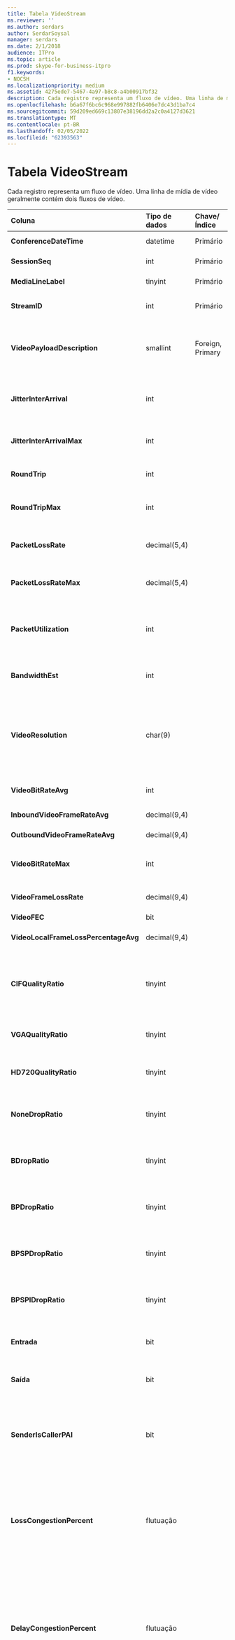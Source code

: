 ```yaml
---
title: Tabela VideoStream
ms.reviewer: ''
ms.author: serdars
author: SerdarSoysal
manager: serdars
ms.date: 2/1/2018
audience: ITPro
ms.topic: article
ms.prod: skype-for-business-itpro
f1.keywords:
- NOCSH
ms.localizationpriority: medium
ms.assetid: 4275ede7-5467-4a97-b8c8-a4b00917bf32
description: Cada registro representa um fluxo de vídeo. Uma linha de mídia de vídeo geralmente contém dois fluxos de vídeo.
ms.openlocfilehash: b6a67f6bc6c968e997882fb6406e7dc43d1ba7c4
ms.sourcegitcommit: 59d209ed669c13807e38196dd2a2c0a4127d3621
ms.translationtype: MT
ms.contentlocale: pt-BR
ms.lasthandoff: 02/05/2022
ms.locfileid: "62393563"
---
```

# <a name="videostream-table"></a>Tabela VideoStream
 
Cada registro representa um fluxo de vídeo. Uma linha de mídia de vídeo geralmente contém dois fluxos de vídeo.
  
|**Coluna**|**Tipo de dados**|**Chave/Índice**|**Detalhes**|
|:-----|:-----|:-----|:-----|
|**ConferenceDateTime** <br/> |datetime  <br/> |Primário  <br/> |Referenciado na tabela [MediaLine](medialine-0.md).  <br/> |
|**SessionSeq** <br/> |int  <br/> |Primário  <br/> |R Referenciado da tabela [MediaLine](medialine-0.md).  <br/> |
|**MediaLineLabel** <br/> |tinyint  <br/> |Primário  <br/> |Referenciado na tabela [MediaLine](medialine-0.md).  <br/> |
|**StreamID** <br/> |int  <br/> |Primário  <br/> |Identificação exclusiva em uma linha de mídia.  <br/> |
|**VideoPayloadDescription** <br/> |smallint  <br/> |Foreign, Primary  <br/> |Descrição da carga. Consulte [a tabela PayloadDescription para](payloaddescription.md) obter mais informações. <br/> |
|**JitterInterArrival** <br/> |int  <br/> | <br/> |Média de tremulação de rede a partir da estatística do protocolo RTCP.  <br/> |
|**JitterInterArrivalMax** <br/> |int  <br/> | <br/> |Tremidação máxima da rede durante a sessão de vídeo.  <br/> |
|**RoundTrip** <br/> |int  <br/> | <br/> |Tempo de ida e volta de estatísticas RTCP.  <br/> |
|**RoundTripMax** <br/> |int  <br/> | <br/> |Tempo máximo de viagem de ida e volta para o fluxo de vídeo.  <br/> |
|**PacketLossRate** <br/> |decimal(5,4)  <br/> | <br/> |Taxa média de perda de pacotes durante a chamada.  <br/> |
|**PacketLossRateMax** <br/> |decimal(5,4)  <br/> | <br/> |Perda máxima de pacotes observada durante a chamada.  <br/> |
|**PacketUtilization** <br/> |int  <br/> | <br/> |Contagem de pacotes do stream de vídeo (Protocolo de Transporte em Tempo Real, RTP).  <br/> |
|**BandwidthEst** <br/> |int  <br/> | <br/> |Estimativas de largura de banda para o fluxo de vídeo.  <br/> |
|**VideoResolution** <br/> |char(9)  <br/> | <br/> |Resolução de vídeo obtida através da multiplicação dos pixel de altura e de largura. Relatada como uma sequência de caracteres.  <br/> |
|**VideoBitRateAvg** <br/> |int  <br/> | <br/> |Taxa de transmissão do stream de vídeo.  <br/> |
|**InboundVideoFrameRateAvg** <br/> |decimal(9,4)  <br/> | <br/> |A taxa de quadros de vídeo recebida.  <br/> |
|**OutboundVideoFrameRateAvg** <br/> |decimal(9,4)  <br/> | <br/> |A taxa de quadros de vídeo enviada.  <br/> |
|**VideoBitRateMax** <br/> |int  <br/> | <br/> |A taxa máxima de bits de vídeo durante a sessão de vídeo.  <br/> |
|**VideoFrameLossRate** <br/> |decimal(9,4)  <br/> | <br/> |A porcentagem do total de quadros de vídeo perdidos.  <br/> |
|**VideoFEC** <br/> |bit  <br/> | <br/> |Indisponível.  <br/> |
|**VideoLocalFrameLossPercentageAvg** <br/> |decimal(9,4)  <br/> ||A porcentagem do total de quadros de vídeo perdidos.  <br/> |
|**CIFQualityRatio** <br/> |tinyint  <br/> ||A porcentagem da chamada que estava na resolução CIF (Common Interchange Format).  <br/> |
|**VGAQualityRatio** <br/> |tinyint  <br/> ||A porcentagem da chamada que estava na resolução do VGA.  <br/> |
|**HD720QualityRatio** <br/> |tinyint  <br/> ||A porcentagem da chamada que estava na resolução HD720.  <br/> |
|**NoneDropRatio** <br/> |tinyint  <br/> ||Porcentagem de duração da chamada sem nenhuma queda de quadro.  <br/> |
|**BDropRatio** <br/> |tinyint  <br/> ||Porcentagem de duração da chamada com a queda de quadro B.  <br/> |
|**BPDropRatio** <br/> |tinyint  <br/> ||Porcentagem da duração da chamada com a queda do quadro BP.  <br/> |
|**BPSPDropRatio** <br/> |tinyint  <br/> ||Porcentagem da duração da chamada com a queda do quadro BPSP.  <br/> |
|**BPSPIDropRatio** <br/> |tinyint  <br/> ||Porcentagem de duração da chamada com a queda do quadro BPSPI.  <br/> |
|**Entrada** <br/> |bit  <br/> | <br/> |Os dados de fluxo no lado do receptor são recebidos.  <br/> |
|**Saída** <br/> |bit  <br/> | <br/> |Os dados de fluxo no lado do remetente são recebidos.  <br/> |
|**SenderIsCallerPAI** <br/> |bit  <br/> | <br/> |1 significa que a direção do fluxo é do chamador para o receptor.  <br/> 0 significa que a direção do fluxo é do receptor para o chamador.  <br/> |
|**LossCongestionPercent** <br/> |flutuação  <br/> ||Indica a porcentagem do tempo em que a chamada estava em um estado de congestionamento de perda.  <br/> Esta coluna foi introduzida no Microsoft Lync Server 2013.  <br/> |
|**DelayCongestionPercent** <br/> |flutuação  <br/> ||Indica a porcentagem da chamada durante a qual o congestionamento foi causado pela chegada atrasada de pacotes de rede.  <br/> Esta coluna foi introduzida no Microsoft Lync Server 2013.  <br/> |
|**ContentionDetectedPercent** <br/> |flutuação  <br/> ||Indica a porcentagem do tempo em que a chamada estava competindo por recursos de rede.  <br/> Esta coluna foi introduzida no Microsoft Lync Server 2013.  <br/> |
|**BandwidthEstMin** <br/> |int  <br/> ||Quantidade mínima de estimativa de largura de banda medida durante a chamada.  <br/> Esta coluna foi introduzida no Microsoft Lync Server 2013.  <br/> |
|**BandwidthEstMax** <br/> |int  <br/> ||Quantidade máxima de estimativa de largura de banda medida durante a chamada.  <br/> Esta coluna foi introduzida no Microsoft Lync Server 2013.  <br/> |
|**BandwidthEstStdDev** <br/> |int  <br/> ||Desvio padrão da estimativa de largura de banda medida durante a chamada.  <br/> Esta coluna foi introduzida no Microsoft Lync Server 2013.  <br/> |
|**BandwidthEstAvge** <br/> |int  <br/> ||Quantidade média de estimativa de largura de banda medida durante a chamada.  <br/> Esta coluna foi introduzida no Microsoft Lync Server 2013.  <br/> |
|**LowBandwidthForMultiview** <br/> |flutuação  <br/> ||Porcentagem da chamada em que o ponto de extremidade determinou que a conexão de rede não poderia suportar vídeo de multivisão.  <br/> Esta coluna foi introduzida no Microsoft Lync Server 2013.  <br/> |
|**RelativeOneWayTotal** <br/> |flutuação  <br/> ||Quantidade total de latência unidirecional. A latência relativa unidirecional mede o atraso entre o cliente e o servidor.  <br/> Esta coluna foi introduzida no Microsoft Lync Server 2013.  <br/> |
|**RelativeOneWayAverage** <br/> |flutuação  <br/> ||Quantidade média de latência unidirecional. A latência relativa unidirecional mede o atraso entre o cliente e o servidor.  <br/> Esta coluna foi introduzida no Microsoft Lync Server 2013.  <br/> |
|**RelativeOneWayMax** <br/> |flutuação  <br/> ||Quantidade máxima de latência unidirecional. A latência relativa unidirecional mede o atraso entre o cliente e o servidor.  <br/> Esta coluna foi introduzida no Microsoft Lync Server 2013.  <br/> |
|**RelativeOneWayBurstOccurrences** <br/> |int  <br/> ||Total de ocorrências de intermitências unidirecionais. Uma transmissão "estourada" é uma transmissão em que os dados fluem em intermediações imprevisíveis em vez de um fluxo contínuo. Esta medida avalia o fluxo de dados entre o cliente e o servidor.  <br/> Esta coluna foi introduzida no Microsoft Lync Server 2013.  <br/> |
|**RelativeOneWayBurstDensity** <br/> |int  <br/> ||Densidade total de intermitências unidirecionais. Uma transmissão "estourada" é uma transmissão em que os dados fluem em intermediações imprevisíveis em vez de um fluxo contínuo. Esta medida avalia o fluxo de dados entre o cliente e o servidor.  <br/> Esta coluna foi introduzida no Microsoft Lync Server 2013.  <br/> |
|**RelativeOneWayBurstDuration** <br/> |flutuação  <br/> ||Duração total de intermitências unidirecionais. Uma transmissão "estourada" é uma transmissão em que os dados fluem em intermediações imprevisíveis em vez de um fluxo contínuo. Esta medida avalia o fluxo de dados entre o cliente e o servidor.  <br/> Esta coluna foi introduzida no Microsoft Lync Server 2013.  <br/> |
|**RelativeOneWayGapOccurrences** <br/> |int  <br/> ||Total de ocorrências de intervalos unidirecionais. Uma transmissão "estourada" é uma transmissão em que os dados fluem em intermediações imprevisíveis em vez de um fluxo contínuo; as lacunas indicam atrasos entre essas invasões. Esta medida avalia o fluxo de dados entre o cliente e o servidor.  <br/> Esta coluna foi introduzida no Microsoft Lync Server 2013.  <br/> |
|**RelativeOneWayGapDensity** <br/> |flutuação  <br/> ||Densidade total de intervalos unidirecionais. Uma transmissão "estourada" é uma transmissão em que os dados fluem em intermediações imprevisíveis em vez de um fluxo contínuo; as lacunas indicam atrasos entre essas invasões. Esta medida avalia o fluxo de dados entre o cliente e o servidor.  <br/> Esta coluna foi introduzida no Microsoft Lync Server 2013.  <br/> |
|**RelativeOneWayGapDuration** <br/> |flutuação  <br/> ||Duração total de intervalos unidirecionais. Uma transmissão "estourada" é uma transmissão em que os dados fluem em intermediações imprevisíveis em vez de um fluxo contínuo; as lacunas indicam atrasos entre essas invasões. Esta medida avalia o fluxo de dados entre o cliente e o servidor.  <br/> Esta coluna foi introduzida no Microsoft Lync Server 2013.  <br/> |
|**VideoPacketLossRate** <br/> |decimal(9,4)  <br/> ||Taxa de perda dos pacotes de vídeo.  <br/> Esta coluna foi introduzida no Microsoft Lync Server 2013.  <br/> |
|**VideoAllocateBWAvg** <br/> |int  <br/> ||Valor médio da largura de banda alocada para vídeo.  <br/> Esta coluna foi introduzida no Microsoft Lync Server 2013.  <br/> |
|**SendCodecTypes** <br/> |smallint  <br/> |Foreign  <br/> |Tipo de codecs de vídeo usados pelo remetente. Consulte a [tabela CodecDescription para](codecdescription.md) obter mais informações. <br/> Esta coluna foi introduzida no Microsoft Lync Server 2013.  <br/> |
|**SendResolutionWidth** <br/> |int  <br/> ||Largura da resolução usada pelo remetente.  <br/> Esta coluna foi introduzida no Microsoft Lync Server 2013.  <br/> |
|**SendResolutionHeight** <br/> |int  <br/> ||Altura de resolução usada pelo remetente.  <br/> Esta coluna foi introduzida no Microsoft Lync Server 2013.  <br/> |
|**SendFrameRateAverage** <br/> |flutuação  <br/> ||Transmissão média da taxa de quadros de vídeo usada pelo remetente.  <br/> Esta coluna foi introduzida no Microsoft Lync Server 2013.  <br/> |
|**SendBitRateMaximum** <br/> |int  <br/> ||Taxa de bits máxima para o remetente.  <br/> Esta coluna foi introduzida no Microsoft Lync Server 2013.  <br/> |
|**SendBitRateAverage** <br/> |int  <br/> ||Taxa média de bits para o remetente.  <br/> |
|**SendVideoStreamsMax** <br/> |int  <br/> ||Número máximo de fluxos de vídeo usados pelo remetente.  <br/> Esta coluna foi introduzida no Microsoft Lync Server 2013.  <br/> |
|**RecvCodecTypes** <br/> |smallint  <br/> |Foreign  <br/> |Códigos de vídeo usados pelo receptor. Consulte a [tabela CodecDescription para](codecdescription.md) obter mais informações. <br/> Esta coluna foi introduzida no Microsoft Lync Server 2013.  <br/> |
|**RecvResolutionWidth** <br/> |int  <br/> ||Largura de resolução usada pelo receptor.  <br/> Esta coluna foi introduzida no Microsoft Lync Server 2013.  <br/> |
|**RecvResolutionHeight** <br/> |int  <br/> ||Altura de resolução usada pelo receptor.  <br/> Esta coluna foi introduzida no Microsoft Lync Server 2013.  <br/> |
|**RecvFrameRateAverage** <br/> |flutuação  <br/> ||Taxa média de quadros de vídeo usada pelo receptor.  <br/> Esta coluna foi introduzida no Microsoft Lync Server 2013.  <br/> |
|**RecvBitRateMaximum** <br/> |int  <br/> ||Taxa de bits máxima para o receptor.  <br/> Esta coluna foi introduzida no Microsoft Lync Server 2013.  <br/> |
|**RecvBitRateAverage** <br/> |int  <br/> ||Taxa média de bits para o receptor.  <br/> Esta coluna foi introduzida no Microsoft Lync Server 2013.  <br/> |
|**RecvVideoStreamsMax** <br/> |int  <br/> ||Fluxos de vídeo máximos para o receptor.  <br/> Esta coluna foi introduzida no Microsoft Lync Server 2013.  <br/> |
|**RecvVideoStreamsMin** <br/> |int  <br/> ||Fluxos mínimos de vídeo para o receptor.  <br/> Esta coluna foi introduzida no Microsoft Lync Server 2013.  <br/> |
|**RecvVideoStreamsMode** <br/> |int  <br/> ||Modo de vídeo (por exemplo, galeria ou fluxo único) para o receptor.  <br/> Esta coluna foi introduzida no Microsoft Lync Server 2013.  <br/> |
|**VideoPostFECPLR** <br/> |flutuação  <br/> ||Taxa de perda de pacotes após a aplicação da correção de erro de encaminhamento.  <br/> Esta coluna foi introduzida no Microsoft Lync Server 2013.  <br/> |
|**DynamicCapabilityPercent** <br/> |flutuação  <br/> ||Porcentagem de tempo em que o sinalizador de recurso dinâmico estava ativo.  <br/> Esta coluna foi introduzida no Microsoft Lync Server 2013.  <br/> |
|**ResolutionMin** <br/> |char(9)  <br/> ||Resolução mínima medida durante a chamada.  <br/> Esta coluna foi introduzida no Microsoft Lync Server 2013.  <br/> |
|**LowBitRateCallPercent** <br/> |flutuação  <br/> ||Porcentagem da chamada abaixo do limite de taxa de bits baixo (70 quilobits por segundo).  <br/> Esta coluna foi introduzida no Microsoft Lync Server 2013.  <br/> |
|**LowFrameRateCallPercent** <br/> |flutuação  <br/> ||Porcentagem da chamada abaixo do limite de taxa de quadros baixo (7,5 quadros por segundo, entrada).  <br/> Esta coluna foi introduzida no Microsoft Lync Server 2013.  <br/> |
|**LowResolutionCallPercent** <br/> |flutuação  <br/> ||Porcentagem da chamada que ocorreu na resolução mais baixa.  <br/> Esta coluna foi introduzida no Microsoft Lync Server 2013.  <br/> Esta coluna foi introduzida no Microsoft Lync Server 2013.  <br/> |
|**DurationSeconds** <br/> |flutuação  <br/> ||Comprimento da chamada em segundos.  <br/> Esta coluna foi introduzida no Microsoft Lync Server 2013.  <br/> |
|**IsAggregatedData** <br/> |bit  <br/> ||Indica se os dados foram agregados de várias chamadas.  <br/> Esta coluna foi introduzida no Microsoft Lync Server 2013.  <br/> |
   

